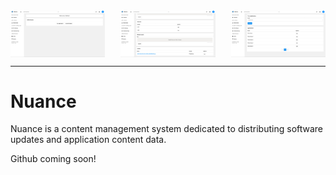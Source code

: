 <div style="display: flex; justify-content: space-between;">
    <img src="https://raw.githubusercontent.com/LexianDEV/.portfolio/master/img/nuance1.jpg" alt="Nuance Portfolio Image 1" width="30%">
    <img src="https://raw.githubusercontent.com/LexianDEV/.portfolio/master/img/nuance2.jpg" alt="Nuance Portfolio Image 2" width="30%">
    <img src="https://raw.githubusercontent.com/LexianDEV/.portfolio/master/img/nuance3.jpg" alt="Nuance Portfolio Image 3" width="30%">
</div>

<hr>

# Nuance
Nuance is a content management system dedicated to distributing software updates and application content data.

Github coming soon!